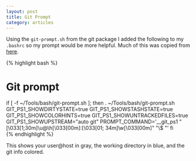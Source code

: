 ```yaml
---
layout: post
title: Git Prompt
category: articles
---
```


Using the `git-prompt.sh` from the git package I added the following to my `.bashrc` so my prompt would be more helpful. Much of this was copied from [here](http://ithaca.arpinum.org/2013/01/02/git-prompt.html).

{% highlight bash %}
# Git prompt
if [ -f ~/Tools/bash/git-prompt.sh ]; then
    . ~/Tools/bash/git-prompt.sh
    GIT_PS1_SHOWDIRTYSTATE=true
    GIT_PS1_SHOWSTASHSTATE=true
    GIT_PS1_SHOWCOLORHINTS=true
    GIT_PS1_SHOWUNTRACKEDFILES=true
    GIT_PS1_SHOWUPSTREAM="auto git"
    PROMPT_COMMAND='__git_ps1 "\[\033[1;30m\]\u@\h\[\033[00m\]:\[\033[01; 34m\]\w\[\033[00m\]" "\\\$ "'
fi  
{% endhighlight %}

This shows your user@host in gray, the working directory in blue, and the git info colored.
